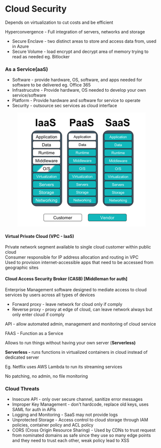 # Cloud Security

Depends on virtualization to cut costs and be efficient

Hyperconvergence - Full integration of servers, networks and storage

* Secure Enclave - two distinct areas to store and access data from, used in Azure
* Secure Volume - load encrypt and decrypt area of memory trying to read as needed eg. Bitlocker

### As a Service(aaS)

* Software - provide hardware, OS, software, and apps needed for software to be delivered     eg. Office 365
* Infrastrucutre - Provide hardware, OS needed to develop your own service/software
* Platform - Provide hardware and software for service to operate
* Security - outsource sec services as cloud interface

<div align="left"><figure><img src="../../.gitbook/assets/image (121).png" alt=""><figcaption></figcaption></figure></div>

#### Virtual Private Cloud (VPC - IaaS)

Private network segment available to single cloud customer within public cloud\
Consumer responsible for IP address allocation and routing in VPC\
Used to provision internet-accessible apps that need to be accessed from geographic sites

#### Cloud Access Security Broker (CASB) \[Middleman for auth]

Enterprise Management software designed to mediate access to cloud services by users across all types of devices

* Forward proxy - leave network for cloud only if comply
* Reverse proxy - proxy at edge of cloud, can leave network always but only enter cloud if comply

API - allow automated admin, management and monitoring of cloud service

FAAS - Function as a Service

Allows to run things without having your own server (**Serverless)**

**Serverless -** runs functions in virtualized containers in cloud instead of dedicated server

Eg. Netflix uses AWS Lambda to run its streaming services

No patching, no admin, no file monitoring

### Cloud Threats

* Insecure API - only over secure channel, sanitize error messages&#x20;
* Improper Key Management - don't hardcode, replace old keys, uses SAML for auth in APIs
* Logging and Monitoring - SaaS may not provide logs
* Unprotected Storage - Access control to cloud storage through IAM policies, container policy and ACL policy
* CORS (Cross Origin Resource Sharing) - Used by CDNs to trust request from nominated domains as safe since they use so many edge points and they need to trust each other, weak policy lead to XSS
